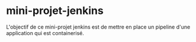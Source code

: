 # mini-projet-jenkins
L'objectif de ce mini-projet jenkins est de mettre en place un pipeline d'une application qui est containerisé.
